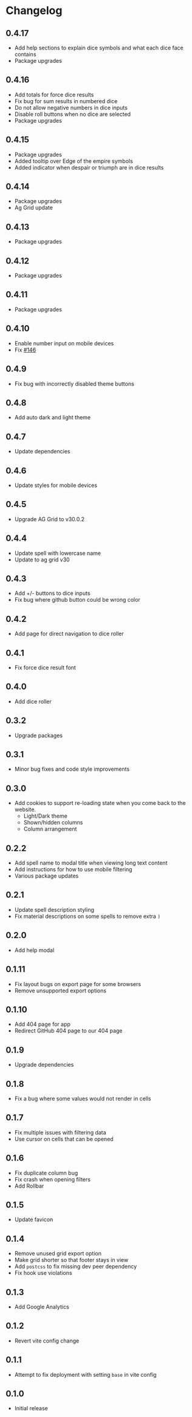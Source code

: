 <!-- @format -->

# Changelog

## 0.4.17

-   Add help sections to explain dice symbols and what each dice face contains
-   Package upgrades

## 0.4.16

-   Add totals for force dice results
-   Fix bug for sum results in numbered dice
-   Do not allow negative numbers in dice inputs
-   Disable roll buttons when no dice are selected
-   Package upgrades

## 0.4.15

-   Package upgrades
-   Added tooltip over Edge of the empire symbols
-   Added indicator when despair or triumph are in dice results

## 0.4.14

-   Package upgrades
-   Ag Grid update

## 0.4.13

-   Package upgrades

## 0.4.12

-   Package upgrades

## 0.4.11

-   Package upgrades

## 0.4.10

-   Enable number input on mobile devices
-   Fix [#146](https://github.com/mg3-codes/d-d-spell-finder/issues/146)

## 0.4.9

-   Fix bug with incorrectly disabled theme buttons

## 0.4.8

-   Add auto dark and light theme

## 0.4.7

-   Update dependencies

## 0.4.6

-   Update styles for mobile devices

## 0.4.5

-   Upgrade AG Grid to v30.0.2

## 0.4.4

-   Update spell with lowercase name
-   Update to ag grid v30

## 0.4.3

-   Add +/- buttons to dice inputs
-   Fix bug where github button could be wrong color

## 0.4.2

-   Add page for direct navigation to dice roller

## 0.4.1

-   Fix force dice result font

## 0.4.0

-   Add dice roller

## 0.3.2

-   Upgrade packages

## 0.3.1

-   Minor bug fixes and code style improvements

## 0.3.0

-   Add cookies to support re-loading state when you come back to the website.
    -   Light/Dark theme
    -   Shown/hidden columns
    -   Column arrangement

## 0.2.2

-   Add spell name to modal title when viewing long text content
-   Add instructions for how to use mobile filtering
-   Various package updates

## 0.2.1

-   Update spell description styling
-   Fix material descriptions on some spells to remove extra `)`

## 0.2.0

-   Add help modal

## 0.1.11

-   Fix layout bugs on export page for some browsers
-   Remove unsupported export options

## 0.1.10

-   Add 404 page for app
-   Redirect GitHub 404 page to our 404 page

## 0.1.9

-   Upgrade dependencies

## 0.1.8

-   Fix a bug where some values would not render in cells

## 0.1.7

-   Fix multiple issues with filtering data
-   Use cursor on cells that can be opened

## 0.1.6

-   Fix duplicate column bug
-   Fix crash when opening filters
-   Add Rollbar

## 0.1.5

-   Update favicon

## 0.1.4

-   Remove unused grid export option
-   Make grid shorter so that footer stays in view
-   Add `postcss` to fix missing dev peer dependency
-   Fix hook use violations

## 0.1.3

-   Add Google Analytics

## 0.1.2

-   Revert vite config change

## 0.1.1

-   Attempt to fix deployment with setting `base` in vite config

## 0.1.0

-   Initial release
